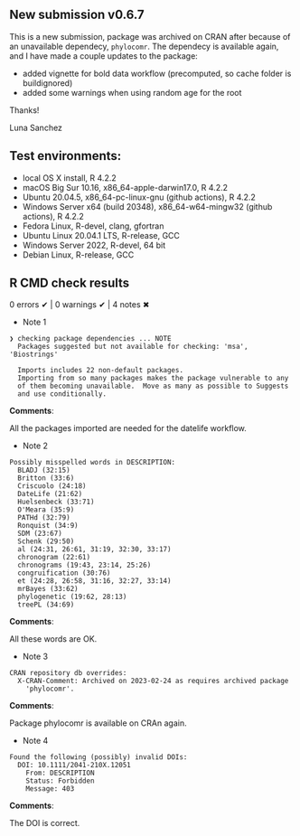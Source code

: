 ## New submission v0.6.7
This is a new submission, package was archived on CRAN after because of an unavailable dependecy, `phylocomr`.
The dependecy is available again, and I have made a couple updates to the package:

* added vignette for bold data workflow (precomputed, so cache folder is buildignored)
* added some warnings when using random age for the root


Thanks!

Luna Sanchez


## Test environments:

* local OS X install, R 4.2.2
* macOS Big Sur 10.16, x86_64-apple-darwin17.0, R 4.2.2
* Ubuntu 20.04.5, x86_64-pc-linux-gnu (github actions), R 4.2.2
* Windows Server x64 (build 20348), x86_64-w64-mingw32 (github actions), R 4.2.2
* Fedora Linux, R-devel, clang, gfortran
* Ubuntu Linux 20.04.1 LTS, R-release, GCC
* Windows Server 2022, R-devel, 64 bit
* Debian Linux, R-release, GCC


## R CMD check results

0 errors ✔ | 0 warnings ✔ | 4 notes ✖

* Note 1

```
❯ checking package dependencies ... NOTE
  Packages suggested but not available for checking: 'msa', 'Biostrings'

  Imports includes 22 non-default packages.
  Importing from so many packages makes the package vulnerable to any
  of them becoming unavailable.  Move as many as possible to Suggests
  and use conditionally.
```
**Comments**: <br/>

All the packages imported are needed for the datelife workflow.


* Note 2

```
Possibly misspelled words in DESCRIPTION:
  BLADJ (32:15)
  Britton (33:6)
  Criscuolo (24:18)
  DateLife (21:62)
  Huelsenbeck (33:71)
  O'Meara (35:9)
  PATHd (32:79)
  Ronquist (34:9)
  SDM (23:67)
  Schenk (29:50)
  al (24:31, 26:61, 31:19, 32:30, 33:17)
  chronogram (22:61)
  chronograms (19:43, 23:14, 25:26)
  congruification (30:76)
  et (24:28, 26:58, 31:16, 32:27, 33:14)
  mrBayes (33:62)
  phylogenetic (19:62, 28:13)
  treePL (34:69)
```
**Comments**: <br/>

All these words are OK.

* Note 3

```
CRAN repository db overrides:
  X-CRAN-Comment: Archived on 2023-02-24 as requires archived package
    'phylocomr'.
```

**Comments**: <br/>

Package phylocomr is available on CRAn again.

* Note 4

```
Found the following (possibly) invalid DOIs:
  DOI: 10.1111/2041-210X.12051
    From: DESCRIPTION
    Status: Forbidden
    Message: 403
```

**Comments**: <br/>

The DOI is correct.
